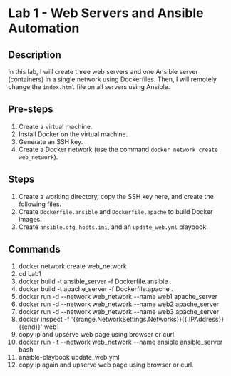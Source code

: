 # Lab 1 - Web Servers and Ansible Automation

## Description

In this lab, I will create three web servers and one Ansible server (containers) in a single network using Dockerfiles. Then, I will remotely change the `index.html` file on all servers using Ansible.

## Pre-steps

1. Create a virtual machine.
2. Install Docker on the virtual machine.
3. Generate an SSH key.
4. Create a Docker network (use the command `docker network create web_network`).

## Steps

1. Create a working directory, copy the SSH key here, and create the following files.
2. Create `Dockerfile.ansible` and `Dockerfile.apache` to build Docker images.
3. Create `ansible.cfg`, `hosts.ini`, and an `update_web.yml` playbook.


## Commands

1. docker network create web_network
2. cd Lab1
3. docker build -t ansible_server -f Dockerfile.ansible .
4. docker build -t apache_server -f Dockerfile.apache .
5. docker run -d --network web_network --name web1 apache_server
6. docker run -d --network web_network --name web2 apache_server
7. docker run -d --network web_network --name web3 apache_server
8. docker inspect -f '{{range.NetworkSettings.Networks}}{{.IPAddress}}{{end}}' web1
9. copy ip and upserve web page using browser or curl.
10. docker run -it --network web_network --name ansible ansible_server bash
11. ansible-playbook update_web.yml
12. copy ip again and upserve web page using browser or curl.
